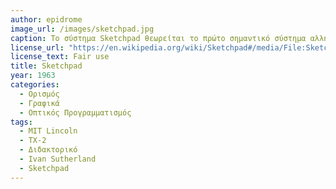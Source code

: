 ```yaml
---
author: epidrome
image_url: /images/sketchpad.jpg
caption: Το σύστημα Sketchpad θεωρείται το πρώτο σημαντικό σύστημα αλληλεπίδρασης ανθρώπου και υπολογιστή με χρήση γραφικών. Οι κεντρικοί υπολογιστές εκείνής της εποχής συνήθως βασίζονταν σε διάτρητες κάρτες ή σε τερματικά γραμμής. Με αυτόν τον τρόπο, το Sketchpad έδειξε ότι είναι εφικτό να έχουμε έναν υπολογιστή, ο οποίος να μην αλληλεπιδρά με τον χρήστη με τον τρόπο που βολεύει μόνον τον υπολογιστή.
license_url: "https://en.wikipedia.org/wiki/Sketchpad#/media/File:Sketchpad-Apple.jpg"
license_text: Fair use
title: Sketchpad
year: 1963
categories:
  - Ορισμός
  - Γραφικά
  - Οπτικός Προγραμματισμός
tags:
  - MIT Lincoln
  - TX-2
  - Διδακτορικό
  - Ivan Sutherland
  - Sketchpad
---
```

